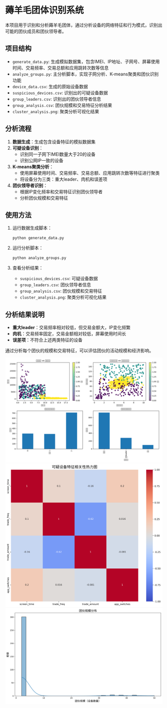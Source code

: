 # 薅羊毛团体识别系统

本项目用于识别和分析薅羊毛团体，通过分析设备的网络特征和行为模式，识别出可能的团伙成员和团伙领导者。

## 项目结构

- `generate_data.py`: 生成模拟数据集，包含IMEI、IP地址、子网号、屏幕使用时间、交易频率、交易总额和应用跳转次数等信息
- `analyze_groups.py`: 主分析脚本，实现子网分析、K-means聚类和团伙识别功能
- `device_data.csv`: 生成的原始设备数据
- `suspicious_devices.csv`: 识别出的可疑设备数据
- `group_leaders.csv`: 识别出的团伙领导者信息
- `group_analysis.csv`: 团伙规模和交易特征分析结果
- `cluster_analysis.png`: 聚类分析可视化结果

## 分析流程

1. **数据生成**：生成包含设备特征的模拟数据集
2. **可疑设备识别**：
   - 识别同一子网下IMEI数量大于20的设备
   - 识别公网IP一致的设备
3. **K-means聚类分析**：
   - 使用屏幕使用时间、交易频率、交易总额、应用跳转次数等特征进行聚类
   - 将设备分为三类：重大leader、肉机和误差项
4. **团伙领导者识别**：
   - 根据IP变化频率和交易特征识别团伙领导者
   - 分析团伙规模和交易特征

## 使用方法

1. 运行数据生成脚本：
   ```
   python generate_data.py
   ```

2. 运行分析脚本：
   ```
   python analyze_groups.py
   ```

3. 查看分析结果：
   - `suspicious_devices.csv`: 可疑设备数据
   - `group_leaders.csv`: 团伙领导者信息
   - `group_analysis.csv`: 团伙规模和交易特征
   - `cluster_analysis.png`: 聚类分析可视化结果

## 分析结果说明

- **重大leader**：交易频率相对较低，但交易金额大，IP变化频繁
- **肉机**：交易频率固定，交易金额相对较低，屏幕使用时间长
- **误差项**：不符合上述两类特征的设备

通过分析每个团伙的规模和交易特征，可以评估团伙的活动规模和经济影响。

![聚类分析可视化结果](./result/cluster_analysis.png)
![聚类分析可视化结果](./result/visualization/feature_correlation.png)
![聚类分析可视化结果](./result/visualization/group_size_distribution.png)
